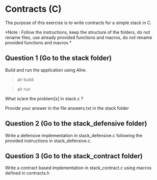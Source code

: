 # Contracts (C)

The purpose of this exercise is to write contracts for a simple stack in C.

*Note : Follow the instructions, keep the structure of the folders, do not rename files, use already provided functions and macros, do not rename provided functions and macros *

## Question 1 (Go to the stack folder)
Build and run the application using Alire.

> alr build

> alr run

What is/are the problem[s] in stack.c ?

Provide your answer in the file answers.txt in the stack folder

## Question 2 (Go to the stack_defensive folder)
Write a defensive implementation in stack_defensive.c following the provided
instructions in stack_defensive.c.

## Question 3 (Go to the stack_contract folder)


Write a contract based implementation in stack_contract.c using macros defined in
contracts.h


